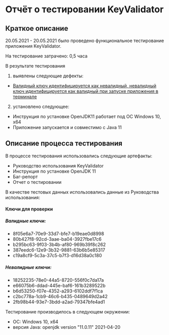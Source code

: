 # Отчёт о тестировании KeyValidator #

## Краткое описание ##

20.05.2021 - 20.05.2021 было проведено функциональное тестирование приложения KeyValidator.

На тестирование затрачено: 0,5 часа

В результате тестирования 
1. выявлены следующие дефекты:
* [Валидный ключ идентифицируется как невалидный, невалидный ключ идентифицируется как валидный при запуске приложения в терминале](https://github.com/FingRinger/Zadacha2-KeyValidator/issues/1#issue-896626001)

2. установлено следующее:
* Инструкция по установке OpenJDK11 работает под ОС Windows 10, x64
* Приложение запускается и совместимо с Java 11

## Описание процесса тестирования ## 

В процессе тестирования использовались следующие артефакты:

* Руководство использования KeyValidator
* Инструкция по установке OpenJDK 11
* Баг-репорт
* Отчет о тестировании

В качестве тестовых данных использовались данные из Руководства использования:

#### Ключи для проверки ####

##### Валидные ключи: #####

* 8f05e6a7-70e9-33d7-bfe7-b19eae0d8998
* 80b427f8-92cd-3aae-ba04-3927fbe17c6
* b295bc63-9f03-3b4b-af80-969b39f8c262
* 387eedc6-12e9-3b32-9881-63b6b5e85317
* c19a8cf9-5c3a-37c5-b7f3-d16d38a0c180

##### Невалидные ключи: #####
* 18252235-78e0-44a5-8720-556f0c7da17a
* e66075b6-ddad-445e-baf6-161b3289522b
* b6d53250-f07e-4352-a293-6102ddf7f1ca
* c2bc778a-1cb9-46c6-b435-0489649d2a42
* 2fb98b44-93e7-3bdd-a2ad-79347bfe4ad1


Тестирование производилось в следующем окружении:

* ОС: Windows 10, x64
* версия Java: openjdk version "11.0.11" 2021-04-20 
